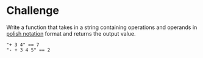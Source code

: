 # Challenge

Write a function that takes in a string containing operations and operands in [polish notation](https://en.wikipedia.org/wiki/Polish_notation) format and returns the output value.

```
"+ 3 4" == 7
"- + 3 4 5" == 2
```
